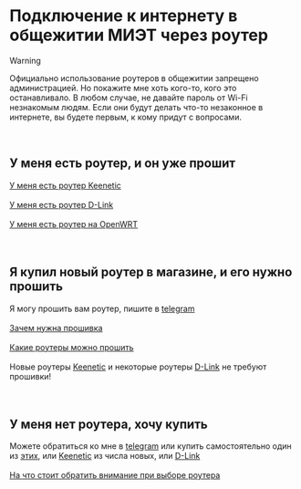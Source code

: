 # Подключение к интернету в общежитии МИЭТ через роутер

> [!WARNING]  
> Официально использование роутеров в общежитии запрещено администрацией. Но покажите мне хоть кого-то, кого это останавливало. В любом случае, не давайте пароль от Wi-Fi незнакомым людям. Если они будут делать что-то незаконное в интернете, вы будете первым, к кому придут с вопросами.
<br>

## У меня есть роутер, и он уже прошит

[У меня есть роутер Keenetic](/setup/keenetic.md)<br><br>
[У меня есть роутер D-Link](/setup/d-link.md)<br><br>
[У меня есть роутер на OpenWRT](/setup/openwrt.md)<br><br>
<br>

## Я купил новый роутер в магазине, и его нужно прошить

Я могу прошить вам роутер, пишите в [telegram](https://t.me/aogudugnp)<br><br>
[Зачем нужна прошивка](/firmware.md)<br><br>
[Какие роутеры можно прошить](/lists/routers.md)<br><br>
Новые роутеры [Keenetic](/images/keenetic/keenetics.jpg) и некоторые роутеры [D-Link](/setup/d-link.md#список-подходящих-моделей) не требуют прошивки!<br><br><br>

## У меня нет роутера, хочу купить

Можете обратиться ко мне в [telegram](https://t.me/aogudugnp) или купить самостоятельно один из [этих](/lists/routers.md), или [Keenetic](/images/keenetic/keenetics.jpg) из числа новых, или [D-Link](/setup/d-link.md#список-подходящих-моделей) <br><br>
[На что стоит обратить внимание при выборе роутера](/router_specs.md)<br><br>

